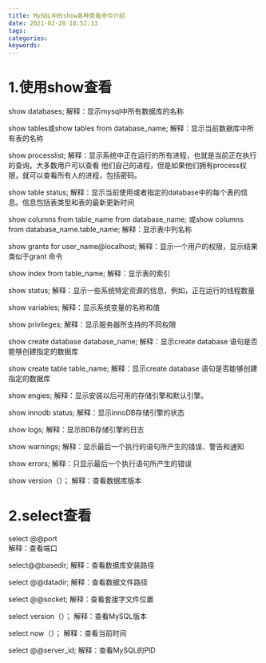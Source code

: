 ```yaml
---
title: MySQL中的show各种查看命令介绍
date: 2021-02-28 10:52:13
tags:
categories:
keywords:
---
```


# 1.使用show查看

show databases; 
解释：显示mysql中所有数据库的名称

show tables或show tables from database_name; 
解释：显示当前数据库中所有表的名称

show processlist;
解释：显示系统中正在运行的所有进程，也就是当前正在执行的查询。大多数用户可以查看
他们自己的进程，但是如果他们拥有process权限，就可以查看所有人的进程，包括密码。

show table status;
解释：显示当前使用或者指定的database中的每个表的信息。信息包括表类型和表的最新更新时间

show columns from table_name from database_name; 或show columns from database_name.table_name;
解释：显示表中列名称

show grants for user_name@localhost;
解释：显示一个用户的权限，显示结果类似于grant 命令

show index from table_name;
解释：显示表的索引

show status;
解释：显示一些系统特定资源的信息，例如，正在运行的线程数量

show variables;
解释：显示系统变量的名称和值

show privileges;
解释：显示服务器所支持的不同权限

show create database database_name;
解释：显示create database 语句是否能够创建指定的数据库

show create table table_name;
解释：显示create database 语句是否能够创建指定的数据库

show engies;
解释：显示安装以后可用的存储引擎和默认引擎。

show innodb status;
解释：显示innoDB存储引擎的状态

show logs;
解释：显示BDB存储引擎的日志

show warnings;
解释：显示最后一个执行的语句所产生的错误、警告和通知

show errors;
解释：只显示最后一个执行语句所产生的错误

show version（）；
解释：查看数据库版本

# 2.select查看

select @@port	
解释：查看端口

select@@basedir;
解释：查看数据库安装路径

select @@datadir;
解释：查看数据文件路径

select @@socket;
解释：查看套接字文件位置

select version（）；
解释：查看MySQL版本

select now（）；
解释：查看当前时间

select @@server_id;
解释：查看MySQL的PID 